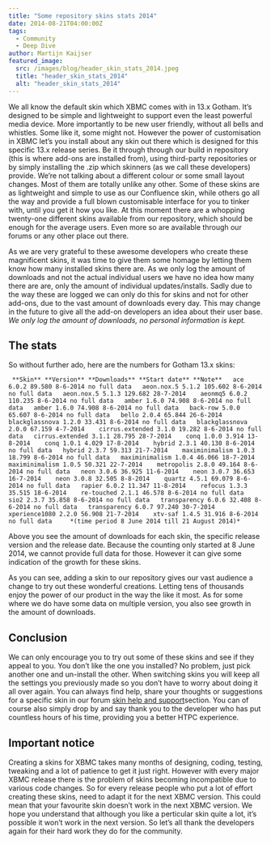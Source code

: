 ```yaml
---
title: "Some repository skins stats 2014"
date: 2014-08-21T04:00:00Z
tags:
  - Community
  - Deep Dive
author: Martijn Kaijser
featured_image:
  src: /images/blog/header_skin_stats_2014.jpeg
  title: "header_skin_stats_2014"
  alt: "header_skin_stats_2014"
---
```


We all know the default skin which XBMC comes with in 13.x Gotham. It’s designed to be simple and lightweight to support even the least powerful media device. More importantly to be new user friendly, without all bells and whistles. Some like it, some might not. However the power of customisation in XBMC let’s you install about any skin out there which is designed for this specific 13.x release series. Be it through through our build in repository (this is where add-ons are installed from), using third-party repositories or by simply installing the .zip which skinners (as we call these developers) provide. We’re not talking about a different colour or some small layout changes. Most of them are totally unlike any other. Some of these skins are as lightweight and simple to use as our Confluence skin, while others go all the way and provide a full blown customisable interface for you to tinker with, until you get it how you like. At this moment there are a whopping twenty-one different skins available from our repository, which should be enough for the average users. Even more so are available through our forums or any other place out there.

As we are very grateful to these awesome developers who create these magnificent skins, it was time to give them some homage by letting them know how many installed skins there are. As we only log the amount of downloads and not the actual individual users we have no idea how many there are are, only the amount of individual updates/installs. Sadly due to the way these are logged we can only do this for skins and not for other add-ons, due to the vast amount of downloads every day. This may change in the future to give all the add-on developers an idea about their user base. _We only log the amount of downloads, no personal information is kept._

## The stats

So without further ado, here are the numbers for Gotham 13.x skins:

     **Skin** **Version** **Downloads** **Start date** **Note**   ace 6.0.2 89.580 8-6-2014 no full data   aeon.nox.5 5.1.2 105.602 8-6-2014 no full data   aeon.nox.5 5.1.3 129.682 28-7-2014    aeonmq5 6.0.2 110.235 8-6-2014 no full data   amber 1.6.0 74.908 8-6-2014 no full data   amber 1.6.0 74.908 8-6-2014 no full data   back-row 5.0.0 65.607 8-6-2014 no full data   bello 2.0.4 65.844 26-6-2014    blackglassnova 1.2.0 33.431 8-6-2014 no full data   blackglassnova 2.0.0 67.159 4-7-2014    cirrus.extended 3.1.0 19.282 8-6-2014 no full data   cirrus.extended 3.1.1 28.795 28-7-2014    conq 1.0.0 3.914 13-8-2014    conq 1.0.1 4.029 17-8-2014    hybrid 2.3.1 40.130 8-6-2014 no full data   hybrid 2.3.7 59.313 21-7-2014    maximinimalism 1.0.3 18.799 8-6-2014 no full data   maximinimalism 1.0.4 46.066 18-7-2014    maximinimalism 1.0.5 50.321 22-7-2014    metropolis 2.8.0 49.164 8-6-2014 no full data   neon 3.0.6 36.925 11-6-2014    neon 3.0.7 36.653 16-7-2014    neon 3.0.8 32.505 8-8-2014    quartz 4.5.1 69.079 8-6-2014 no full data   rapier 6.0.2 11.347 11-8-2014    refocus 1.3.3 35.515 18-6-2014    re-touched 2.1.1 46.578 8-6-2014 no full data   sio2 2.3.7 35.858 8-6-2014 no full data   transparency 6.0.6 32.408 8-6-2014 no full data   transparency 6.0.7 97.240 30-7-2014    xperience1080 2.2.0 56.908 21-7-2014    xtv-saf 1.4.5 31.916 8-6-2014 no full data     *(time period 8 June 2014 till 21 August 2014)*

Above you see the amount of downloads for each skin, the specific release version and the release date. Because the counting only started at 8 June 2014, we cannot provide full data for those. However it can give some indication of the growth for these skins.

As you can see, adding a skin to our repository gives our vast audience a change to try out these wonderful creations. Letting tens of thousands enjoy the power of our product in the way the like it most. As for some where we do have some data on multiple version, you also see growth in the amount of downloads.

## Conclusion

We can only encourage you to try out some of these skins and see if they appeal to you. You don’t like the one you installed? No problem, just pick another one and un-install the other. When switching skins you will keep all the settings you previously made so you don’t have to worry about doing it all over again. You can always find help, share your thoughts or suggestions for a specific skin in our forum [skin help and support](https://forum.kodi.tv/forumdisplay.php?fid=67)section. You can of course also simply drop by and say thank you to the developer who has put countless hours of his time, providing you a better HTPC experience.

## Important notice

Creating a skins for XBMC takes many months of designing, coding, testing, tweaking and a lot of patience to get it just right. However with every major XBMC release there is the problem of skins becoming incompatible due to various code changes. So for every release people who put a lot of effort creating these skins, need to adapt it for the next XBMC version. This could mean that your favourite skin doesn’t work in the next XBMC version. We hope you understand that although you like a perticular skin quite a lot, it’s possible it won’t work in the next version. So let’s all thank the developers again for their hard work they do for the community.
